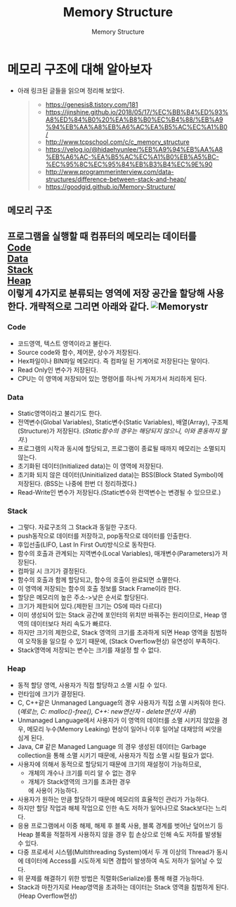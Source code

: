 ﻿---
layout: post  
title: "Memory Structure"  
subtitle: "Memory Structure"  
categories: think
tags: 
comments: true  
header-img: img/post_img/memorytitle.png
---  

# 메모리 구조에 대해 알아보자
- 아래 링크된 글들을 읽으며 정리해 보았다.
	> - https://genesis8.tistory.com/181
	> - https://jinshine.github.io/2018/05/17/%EC%BB%B4%ED%93%A8%ED%84%B0%20%EA%B8%B0%EC%B4%88/%EB%A9%94%EB%AA%A8%EB%A6%AC%EA%B5%AC%EC%A1%B0/
	> - http://www.tcpschool.com/c/c_memory_structure
	> - https://velog.io/@hidaehyunlee/%EB%A9%94%EB%AA%A8%EB%A6%AC-%EA%B5%AC%EC%A1%B0%EB%A5%BC-%EC%95%8C%EC%95%84%EB%B3%B4%EC%9E%90
	> - http://www.programmerinterview.com/data-structures/difference-between-stack-and-heap/
	> - https://goodgid.github.io/Memory-Structure/
## 메모리 구조
프로그램을 실행할 때 컴퓨터의 메모리는 데이터를  
[Code](#code)  
[Data](#data)  
[Stack](#stack)  
[Heap](#heap)  
이렇게 4가지로 분류되는 영역에 저장 공간을 할당해 사용한다.
개략적으로 그리면 아래와 같다.
![Memorystr](https://D-Gun.github.io/assets/img/post_img/memorystr.png)
---
### Code
- 코드영역, 텍스트 영역이라고 불린다.
- Source code와 함수, 제어문, 상수가 저장된다.
- Hex파일이나 BIN파일 메모리다. 즉 컴파일 된 기계어로 저장된다는 말이다.
- Read Only인 변수가 저장된다.
- CPU는 이 영역에 저장되어 있는 명령어를 하나씩 가져가서 처리하게 된다.
### Data
- Static영역이라고 불리기도 한다.
- 전역변수(Global Variables), Static변수(Static Variables), 배열(Array), 구조체(Structure)가 저장된다. (_Static함수의 경우는 해당되지 않으니, 이와 혼동하지 말자._)
- 프로그램의 시작과 동시에 할당되고, 프로그램이 종료될 때까지 메모리는 소멸되지 않는다.
- 초기화된 데이터(Initialized data)는 이 영역에 저장된다.
- 초기화 되지 않은 데이터(Uninitialized data)는 BSS(Block Stated Symbol)에 저장된다. (BSS는 나중에 한번 더 정리하겠다.)
- Read-Write인 변수가 저장된다.(Static변수와 전역변수는 변경될 수 있으므로.)
### Stack
- 그렇다. 자료구조의 그 Stack과 동일한 구조다.
- push동작으로 데이터를 저장하고, pop동작으로 데이터를 인출한다.
- 후입선출(LIFO, Last In First Out)방식으로 동작한다.
- 함수의 호출과 관계되는 지역변수(Local Variables), 매개변수(Parameters)가 저장된다.
- 컴파일 시 크기가 결정된다.
- 함수의 호출과 함께 할당되고, 함수의 호출이 완료되면 소멸한다.
- 이 영역에 저장되는 함수의 호출 정보를 Stack Frame이라 한다.
- 할당은 메모리의 높은 주소->낮은 순서로 할당된다.
- 크기가 제한되어 있다.(제한된 크기는 OS에 따라 다르다)
- 이미 생성되어 있는 Stack 공간에 포인터의 위치만 바꿔주는 원리이므로, Heap 영역의 데이터보다 처리 속도가 빠르다.
- 하지만 크기의 제한으로, Stack 영역의 크기를 초과하게 되면 Heap 영역을 침범하여 오작동을 일으킬 수 있기 때문에, (Stack Overflow현상) 유연성이 부족하다.
- Stack영역에 저장되는 변수는 크기를 재설정 할 수 없다.
### Heap
- 동적 할당 영역, 사용자가 직접 할당하고 소멸 시킬 수 있다.
- 런타임에 크기가 결정된다.
- C, C++같은 Unmanaged Language의 경우 사용자가 직접 소멸 시켜줘야 한다.(_예로는, C: malloc()-free(), C++: new연산자 - delete연산자 사용_)
- Unmanaged Language에서 사용자가 이 영역의 데이터를 소멸 시키지 않았을 경우, 메모리 누수(Memory Leaking) 현상이 일어나 이후 일어날 대재앙의 씨앗을 심게 된다.
- Java, C# 같은 Managed Language 의 경우 생성된 데이터는 Garbage collection을 통해 소멸 시키기 때문에, 사용자가 직접 소멸 시킬 필요가 없다.
- 사용자에 의해서 동적으로 할당되기 때문에 크기의 재설정이 가능하므로,
	- 개체의 개수나 크기를 미리 알 수 없는 경우
	- 개체가 Stack영역의 크기를 초과한 경우<br>에 사용이 가능하다.
- 사용자가 원하는 만큼 할당하기 때문에 메모리의 효율적인 관리가 가능하다.
- 하지만 할당 작업과 해체 작업으로 인한 속도 저하가 일어나므로 Stack보다는 느리다.
- 응용 프로그램에서 이중 해제, 해제 후 블록 사용, 블록 경계를 벗어난 덮어쓰기 등 Heap 블록을 적절하게 사용하지 않을 경우 힙 손상으로 인해 속도 저하를 발생될 수 있다.
- 다중 프로세서 시스템(Multithreading System)에서 두 개 이상의 Thread가 동시에 데이터에 Access를 시도하게 되면 경합이 발생하여 속도 저하가 일어날 수 있다.
- 위 문제를 해결하기 위한 방법은 직렬화(Serialize)를 통해 해결 가능하다.
- Stack과 마찬가지로 Heap영역을 초과하는 데이터는 Stack 영역을 침범하게 된다.(Heap Overflow현상)
